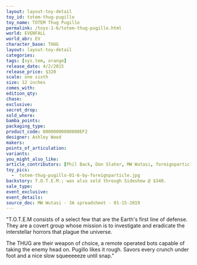 ```yaml
---
layout: layout-toy-detail 
toy_id: totem-thug-pugillo
toy_name: TOTEM Thug Pugillo
permalink: /toys-1-6/totem-thug-pugillo.html
world: EVENFALL
world_abr: EV
character_base: THUG
layout: layout-toy-detail
categories: 
tags: [sys.tem, orange]
release_date: 4/2/2015
release_price: $320 
scale: one sixth
size: 12 inches
comes_with: 
edition_qty: 
chase: 
exclusive: 
secret_drop: 
sold_where: 
bamba_points: 
packaging_type: 
product_code: 00000000000000EF2
designer: Ashley Wood
makers: 
points_of_articulation: 
variants: 
you_might_also_like: 
article_contributors: [Phil Back, Don Slater, MW Wutasi, foreignparticle]
toy_pics: 
  -  totem-thug-pugillo-01-6-by-foreignparticle.jpg
backstory: T.O.T.E.M.; was also sold through Sideshow @ $340.
sale_type: 
event_exclusive: 
event_details: 
source_doc: MW Wutasi - 3A spreadsheet - 01-15-2019
---
```

"T.O.T.E.M consists of a select few that are the Earth's first line of defense. They are a covert group whose mission is to investigate and eradicate the interstellar horrors that plague the universe. 

The THUG are their weapon of choice, a remote operated bots capable of taking the enemy head on. Pugillo likes it rough. Savors every crunch under foot and a nice slow squeeeeeze until snap."